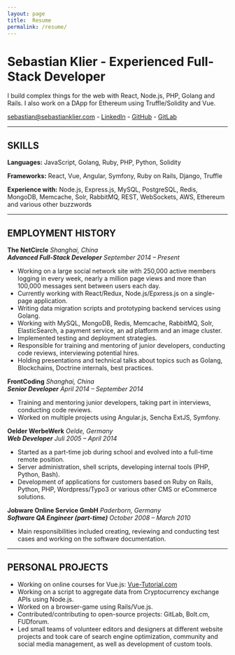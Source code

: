 ```yaml
---
layout: page
title:  Resume
permalink: /resume/
---
```


# Sebastian Klier - Experienced Full-Stack Developer

I build complex things for the web with React, Node.js, PHP, Golang and Rails. I also work on a DApp for Ethereum using Truffle/Solidity and Vue.

[sebastian@sebastianklier.com](mailto:sebastian@sebastianklier.com) - [LinkedIn](http://www.linkedin.com/in/sebastianklier) - [GitHub](http://github.com/sekl) - [GitLab](http://gitlab.com/u/sekl)

---

## SKILLS

**Languages:** JavaScript, Golang, Ruby, PHP, Python, Solidity

**Frameworks:** React, Vue, Angular, Symfony, Ruby on Rails, Django, Truffle

**Experience with:** Node.js, Express.js, MySQL, PostgreSQL, Redis, MongoDB,
Memcache, Solr, RabbitMQ, REST, WebSockets, AWS, Ethereum and various other buzzwords

---

## EMPLOYMENT HISTORY

**The NetCircle** *Shanghai, China*  
***Advanced Full-Stack Developer*** *September 2014 – Present*

* Working on a large social network site with 250,000 active members logging in every
week, nearly a million page views and more than 100,000 messages sent between
users each day.
* Currently working with React/Redux, Node.js/Epxress.js on a single-page application.
* Writing data migration scripts and prototyping backend services using Golang.
* Working with MySQL, MongoDB, Redis, Memcache, RabbitMQ, Solr, ElasticSearch, a payment service, an
ad platform and an image cluster.
* Implemented testing and deployment strategies.
* Responsible for training and mentoring of junior developers, conducting code
reviews, interviewing potential hires.
* Holding presentations and technical talks about topics such as Golang, Blockchains, Doctrine internals, best practices.

**FrontCoding** *Shanghai, China*  
***Senior Developer*** *April 2014 – September 2014*

* Training and mentoring junior developers, taking part in interviews, conducting code reviews.
* Worked on multiple projects using Angular.js, Sencha ExtJS, Symfony.

**Oelder WerbeWerk** *Oelde, Germany*  
***Web Developer*** *Juli 2005 – April 2014*

* Started as a part-time job during school and evolved into a full-time remote position.
* Server administration, shell scripts, developing internal tools (PHP, Python, Bash).
* Development of applications for customers based on Ruby on Rails, Python, PHP, Wordpress/Typo3 or various other CMS or eCommerce solutions.

**Jobware Online Service GmbH** *Paderborn, Germany*  
***Software QA Engineer (part-time)*** *October 2008 – March 2010*

* Main responsibilities included creating, reviewing and conducting test cases and
working on the software documentation.

---

## PERSONAL PROJECTS

* Working on online courses for Vue.js: [Vue-Tutorial.com](https://www.vue-tutorial.com)
* Working on a script to aggregate data from Cryptocurrency exchange APIs using Node.js.
* Worked on a browser-game using Rails/Vue.js.
* Contributed/contributing to open-source projects: GitLab, Bolt.cm, FUDforum.
* Led small teams of volunteer editors and designers at different website projects and
took care of search engine optimization, community and social media management, as
well as development of custom tools.
